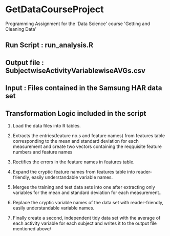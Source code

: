GetDataCourseProject
====================

Programming Assignment for the 'Data Science' course 'Getting and Cleaning Data'

## Run Script : run_analysis.R
## Output file : SubjectwiseActivityVariablewiseAVGs.csv
## Input : Files contained in the Samsung HAR data set

## Transformation Logic included in the script

1. Load the data files into R tables.

2. Extracts the entries(feature no.s and feature names) from features table corresponding to the mean and standard deviation for each measurement and create two vectors containing the reqquisite feature numbers and feature names 

3. Rectifies the errors in the feature names in features table.
4. Expand the cryptic feature names from features table into reader-friendly, easily understandable variable names.
5. Merges the training and test data sets into one after extracting only variables for the mean and standard deviation for each measurement..
6. Replace the cryptic variable names of the data set with reader-friendly, easily understandable variable names.
7. Finally create a second, independent tidy data set with the average of each activity variable for each subject and writes it to the output file mentioned above/

